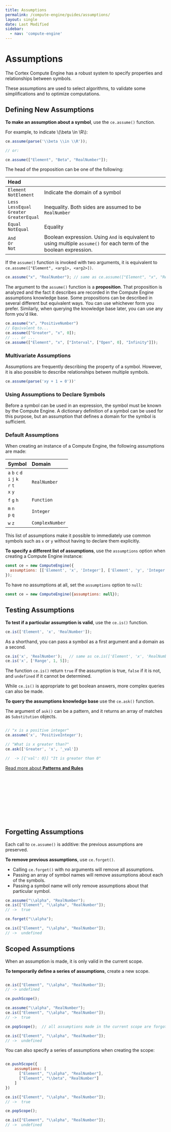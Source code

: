 ```yaml
---
title: Assumptions
permalink: /compute-engine/guides/assumptions/
layout: single
date: Last Modified
sidebar:
  - nav: 'compute-engine'
---
```


# Assumptions

The Cortex Compute Engine has a robust system to specify properties and
relationships between symbols.

These assumptions are used to select algorithms, to validate some 
simplifications and to optimize computations.

## Defining New Assumptions

**To make an assumption about a symbol**, use the `ce.assume()` function.

For example, to indicate \\(\\beta \in \R\\):

```js
ce.assume(parse('\\beta \\in \\R'));

// or:

ce.assume(["Element", "Beta", "RealNumber"]);
```
The head of the proposition can be one of the following:

<div class=symbols-table>

| Head                 |      |
| :--------------------- | :--- |
| `Element`<br>`NotElement` | Indicate the domain of a symbol |
| `Less`<br>`LessEqual`<br>`Greater`<br>`GreaterEqual` | Inequality. Both sides are assumed to be `RealNumber` |
| `Equal`<br>`NotEqual` | Equality |
| `And`<br>`Or`<br>`Not` | Boolean expression. Using `And` is equivalent to using multiple `assume()` for each term of the boolean expression. |
</div>


If the `assume()` function is invoked with two arguments, it is
equivalent to `ce.assume(["Element", <arg1>, <arg2>])`.

```js
ce.assume("x", "RealNumber"); // same as ce.assume(["Element", "x", "RealNumber"])
```


The argument to the `assume()` function is a **proposition**. That proposition
is analyzed and the fact it describes are recorded in the Compute Engine 
assumptions knowledge base. Some propositions can be described in several 
different but equivalent ways. You can use whichever form you prefer. Similarly,
when querying the knowledge base later, you can use any form you'd like.

```js
ce.assume("x", "PositiveNumber")
// Equivalent to...
ce.assume(["Greater", "x", 0]);
// ... or ...
ce.assume(["Element", "x", ["Interval", ["Open", 0], "Infinity"]]);
```

### Multivariate Assumptions

Assumptions are frequently describing the property of a symbol. However, it
is also possible to describe relationships betwen multiple symbols.

```js
ce.assume(parse('xy + 1 = 0'))'
```

### Using Assumptions to Declare Symbols

Before a symbol can be used in an expression, the symbol must be known by the 
Compute Engine. A dictionary definition of a symbol can be used for this 
purpose, but an assumption that defines a domain for the symbol is sufficient.


### Default Assumptions

When creating an instance of a Compute Engine, the following assumptions 
are made:

<div class=symbols-table>

| Symbol                 | Domain     |
| :--------------------- | :--- |
| `a` `b` `c` `d`<br>`i` `j` `k`<br>`r` `t`<br>`x` `y` | `RealNumber` |
| `f` `g` `h` | `Function` |
| `m` `n`<br>`p` `q` | `Integer` |
| `w` `z` | `ComplexNumber` |

</div>

This list of assumptions make it possible to immediately use common symbols
such as `x` or `y` without having to declare them explicitly.

**To specify a different list of assumptions**, use the `assumptions` option
when creating a Compute Engine instance:

```js
const ce = new ComputeEngine({ 
  assumptions: [['Element', 'x', 'Integer'], ['Element', 'y', 'Integer']]
});
```

To have no assumptions at all, set the `assumptions` option to `null`:
```js
const ce = new ComputeEngine({assumptions: null});
```

## Testing Assumptions

**To test if a particular assumption is valid**, use the `ce.is()` function.

```js
ce.is(['Element', 'x', 'RealNumber']);
```


As a shorthand, you can pass a symbol as a first argument and a domain as a 
second.

```js
ce.is('x', 'RealNumber');   // same as ce.is(['Element', 'x', 'RealNumber])
ce.is('x', ['Range', 1, 5]);
```


The function `ce.is()` return `true` if the assumption is true, `false` if it is
not, and `undefined` if it cannot be determined.

While `ce.is()` is appropriate to get boolean answers, more complex queries
can also be made.

**To query the assumptions knowledge base** use the `ce.ask()` function.

The argument of `ask()` can be a pattern, and it returns an array of matches
as `Substitution` objects.

```js

// "x is a positive integer"
ce.assume('x', 'PositiveInteger');

// "What is x greater than?"
ce.ask(['Greater', 'x', '_val'])

//  -> [{'val': 0}] "It is greater than 0"
```

<div class='read-more'><a href="/compute-engine/guides/patterns-and-rules/">Read more about <strong>Patterns and Rules</strong><svg class="svg-chevron" ><use xlink:href="#svg-chevron"></use></svg></a></div>

## Forgetting Assumptions

Each call to `ce.assume()` is additive: the previous assumptions are preserved.

**To remove previous assumptions**, use `ce.forget()`. 

- Calling `ce.forget()` with no arguments will remove all assumptions. 
- Passing an array of symbol names will remove assumptions about each of the symbols. 
- Passing a symbol name will only remove assumptions about that particular symbol.


```js
ce.assume("\\alpha", "RealNumber");
ce.is(["Element", "\\alpha", "RealNumber"]);
// ->  true

ce.forget("\\alpha");

ce.is(["Element", "\\alpha", "RealNumber"]);
// ->  undefined
```



## Scoped Assumptions

When an assumption is made, it is only valid in the current scope.

**To temporarily define a series of assumptions**, create a new scope.

```js

ce.is(["Element", "\\alpha", "RealNumber"]);
// -> undefined

ce.pushScope();

ce.assume("\\alpha", "RealNumber");
ce.is(["Element", "\\alpha", "RealNumber"]);
// ->  true

ce.popScope();  // all assumptions made in the current scope are forgotten

ce.is(["Element", "\\alpha", "RealNumber"]);
// ->  undefined
```

You can also specify a series of assumptions when creating the scope:


```js

ce.pushScope({
    assumptions: [
      ["Element", "\\alpha", "RealNumber"],
      ["Element", "\\beta", "RealNumber"]
    ]
})

ce.is(["Element", "\\alpha", "RealNumber"]);
// ->  true

ce.popScope();

ce.is(["Element", "\\alpha", "RealNumber"]);
// ->  undefined
```


